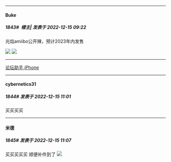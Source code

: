 

*****

####  Buke  
##### 1843#         楼主| 发表于 2022-12-15 09:22

光焰amiibo公开辣，预计2023年内发售

<img src="https://img.mjj.today/2022/12/15/5167714a1de4410e828fb6d3195ec583.jpg" referrerpolicy="no-referrer">
<img src="https://img.mjj.today/2022/12/15/dbda7ab55294ca05b640935696acb8c6.jpg" referrerpolicy="no-referrer">

------------

[论坛助手,iPhone](https://bbs.saraba1st.com/2b/forum.php?mod=viewthread&amp;tid=2029836)



*****

####  cybernetics31  
##### 1844#       发表于 2022-12-15 11:01

买买买买

*****

####  米德  
##### 1845#       发表于 2022-12-15 11:07

买买买买买
顺便补件到了
<img src="https://p.sda1.dev/8/5759bc62ca4daa5122857fbc2d292031/CMP_20221215110657556.jpg" referrerpolicy="no-referrer">

